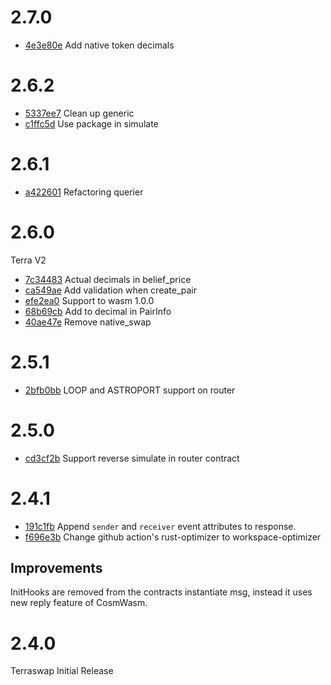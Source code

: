 # 2.7.0

* [4e3e80e](https://github.com/terraswap/terraswap/pull/52/commits/4e3e80ea04b44e0396f8d03c306adf096a864573) Add native token decimals

# 2.6.2

* [5337ee7](https://github.com/terraswap/terraswap/pull/51/commits/5337ee7b54833346d7d50820b9f7236786c8329c) Clean up generic
* [c1ffc5d](https://github.com/terraswap/terraswap/pull/51/commits/c1ffc5dc87ecf63ba22e7f3afea6eb90d6be96c4) Use package in simulate

# 2.6.1

* [a422601](https://github.com/terraswap/terraswap/pull/49/commits/a4226011240a761f1fd7396263745c5cd6bc12b1) Refactoring querier

# 2.6.0

Terra V2

* [7c34483](https://github.com/terraswap/terraswap/pull/48/commits/7c344838a7fee8d3ff071b45ca5d27a3fe543379) Actual decimals in belief_price
* [ca549ae](https://github.com/terraswap/terraswap/pull/48/commits/ca549ae2ea36a83e81f5bc151b10ec8e4064be56) Add validation when create_pair
* [efe2ea0](https://github.com/terraswap/terraswap/pull/48/commits/efe2ea07d6cbcd0cfd34e8954cff24627d7406f2) Support to wasm 1.0.0
* [68b69cb](https://github.com/terraswap/terraswap/pull/48/commits/68b69cbb239b9e5a250127f562a32ec5bdceff81) Add to decimal in PairInfo
* [40ae47e](https://github.com/terraswap/terraswap/pull/48/commits/40ae47eed3daa223e06d1f6602fe34d6c23c17e1) Remove native_swap

# 2.5.1

* [2bfb0bb](https://github.com/terraswap/terraswap/pull/20/commits/82954c0aa289f12a3fe66df30cf1a65ce7bd4a4e) LOOP and ASTROPORT support on router

# 2.5.0

* [cd3cf2b](https://github.com/terraswap/terraswap/pull/30/commits/cd3cf2bb8d2438f5de4f5c1859b91fa46be85bf3) Support reverse simulate in router contract

# 2.4.1

* [191c1fb](https://github.com/terraswap/terraswap/pull/20/commits/191c1fb11e84771a022d793b70b9fe70988e50d3) Append `sender` and `receiver` event attributes to response.
* [f696e3b](https://github.com/terraswap/terraswap/pull/20/commits/f696e3b94d996ddf7fd10333519b82a904b834b1) Change github action's rust-optimizer to workspace-optimizer 

## Improvements 
InitHooks are removed from the contracts instantiate msg, instead it uses new reply feature of CosmWasm. 

# 2.4.0

Terraswap Initial Release
